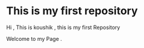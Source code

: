 # This is my first repository

Hi , This is koushik , this is my first Repository

Welcome to my Page .
